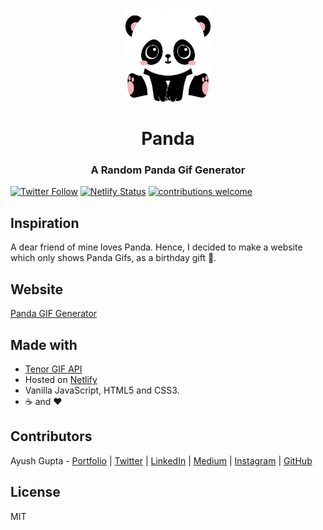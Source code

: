 <p align="center">
<img src="https://github.com/gupta-ji6/panda/raw/master/assets/panda-icon.webp" alt="Panda Logo" height="150">
</p>

<div align="center">
<h1>Panda</h1>
<h3>A Random Panda Gif Generator</h3>
</div>

[![Twitter Follow](https://img.shields.io/twitter/follow/_guptaji_?style=social)](https://twitter.com/intent/follow?screen_name=_guptaji_)
[![Netlify Status](https://api.netlify.com/api/v1/badges/964b08f8-3819-4843-be1e-af2550d88da1/deploy-status)](https://app.netlify.com/sites/panda-gif/deploys)
[![contributions welcome](https://img.shields.io/badge/contributions-welcome-brightgreen.svg?style=flat)](https://github.com/gupta-ji6/panda/issues)

## Inspiration

A dear friend of mine loves Panda. Hence, I decided to make a website which only shows Panda Gifs, as a birthday gift 🎂.

## Website

[Panda GIF Generator](https://panda.ayushgupta.tech/)

## Made with

* [Tenor GIF API](https://tenor.com/gifapi)
* Hosted on [Netlify](https://www.netlify.com/)
* Vanilla JavaScript, HTML5 and CSS3.
* ☕ and ❤

## Contributors

Ayush Gupta - [Portfolio](http://ayushgupta.tech/) | [Twitter](https://twitter.com/_guptaji_) | [LinkedIn](https://www.linkedin.com/in/guptaji6/) | [Medium](https://medium.com/@guptaji) | [Instagram](https://www.instagram.com/_.guptaji._/) | [GitHub](https://github.com/gupta-ji6)

## License

MIT
